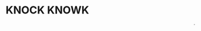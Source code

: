 # KNOCK KNOWK

<marquee behavior="scroll" direction="left">
  Too Weak Github Skills N00B:)
</marquee>
